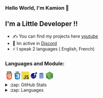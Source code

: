 ### Hello World, I'm Kamion  👋

## I'm a Little Developer !!

- ✍ You can find my projects here [youtube]
- 💬 Im active in [Discord]
- ⚡ I speak 2 languages ( English, French)

### Languages and Module:

[<img align="left" alt="HTML5" width="26px" src="https://raw.githubusercontent.com/github/explore/80688e429a7d4ef2fca1e82350fe8e3517d3494d/topics/html/html.png" />][youtube]
[<img align="left" alt="CSS" width="26px" src="https://raw.githubusercontent.com/github/explore/80688e429a7d4ef2fca1e82350fe8e3517d3494d/topics/css/css.png" />][youtube]
[<img align="left" alt="JavaScript" width="26px" src="https://raw.githubusercontent.com/github/explore/80688e429a7d4ef2fca1e82350fe8e3517d3494d/topics/javascript/javascript.png"
/>][youtube]
[<img align="left" alt="Lua" width="26px" src="https://raw.githubusercontent.com/github/explore/80688e429a7d4ef2fca1e82350fe8e3517d3494d/topics/lua/lua.png" />][youtube] 
[<img align="left" alt="Sql" width="26px" src="https://raw.githubusercontent.com/github/explore/80688e429a7d4ef2fca1e82350fe8e3517d3494d/topics/sql/sql.png" />][youtube]
[<img align="left" alt="Node.js" width="26px" src="https://raw.githubusercontent.com/github/explore/80688e429a7d4ef2fca1e82350fe8e3517d3494d/topics/nodejs/nodejs.png" />][youtube]

<br />
<br />

<details>
  <summary>:zap: GitHub Stats</summary>

  <img align="left" alt="Kamion Stats" src="https://github-readme-stats.vercel.app/api?username=Kamionn&show_icons=true&hide_border=true" />

</details>

<details>
  <summary>:zap: Languages</summary>

<img align="left" alt="Kamion GitHub Top Languages" src="https://github-readme-stats.vercel.app/api/top-langs/?username=Kamionn" />

</details>

[youtube]: https://www.youtube.com/channel/UCW66YtCyfwE-03dvabvq1fQ
[Discord]: https://discord.gg/QWzGAKXwnC

